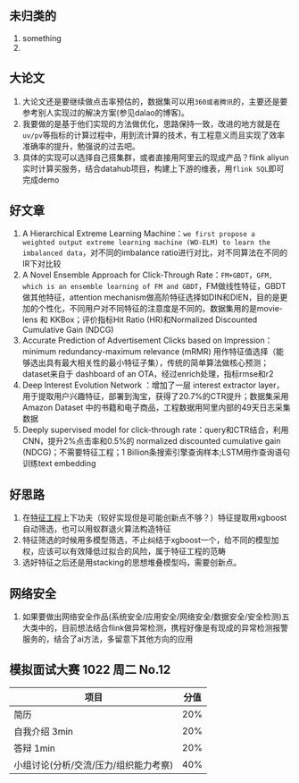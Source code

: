 ## 未归类的
1. something
2. 

## 大论文
1. 大论文还是要继续做点击率预估的，数据集可以用`360或者腾讯`的，主要还是要参考别人实现过的解决方案(参见dalao的博客)。
2. 我要做的是基于他们实现的方法做优化，思路保持一致，改进的地方就是在`uv/pv`等指标的计算过程中，用到流计算的技术，有工程意义而且实现了效率准确率的提升，勉强说的过去吧。
3. 具体的实现可以选择自己搭集群，或者直接用阿里云的现成产品？flink aliyun实时计算买服务，结合datahub项目，构建上下游的维表，用`flink SQL`即可完成demo

## 好文章
1. A Hierarchical Extreme Learning Machine：`we first propose a weighted output extreme learning machine (WO-ELM) to learn the imbalanced data`，对不同的imbalance ratio进行对比，对不同算法在不同的IR下对比较
2. A Novel Ensemble Approach for Click-Through Rate：`FM+GBDT`，`GFM, which is an ensemble learning of FM and GBDT`，FM做线性特征，GBDT做其他特征，attention mechanism做高阶特征选择如DIN和DIEN，目的是更加的个性化，不同用户对不同特征的注意度是不同的。数据集用的是movie-lens 和 KKBox；评价指标Hit Ratio (HR)和Normalized Discounted Cumulative Gain
(NDCG)
3. Accurate Prediction of Advertisement Clicks based on Impression：minimum redundancy-maximum relevance (mRMR) 用作特征值选择（能够选出具有最大相关性的最小特征子集），传统的简单算法做核心预测；dataset来自于 dashboard of an OTA，经过enrich处理，指标rmse和r2
4. Deep Interest Evolution Network ：增加了一层 interest extractor layer，用于提取用户兴趣特征，部署到淘宝，获得了20.7%的CTR提升；数据集采用Amazon Dataset 中的书籍和电子商品，工程数据用阿里内部的49天日志采集数据
5. Deeply supervised model for click-through rate：query和CTR结合，利用CNN，提升2%点击率和0.5%的 normalized discounted cumulative gain (NDCG)；不需要特征工程；1 Billion条搜索引擎查询样本;LSTM用作查询语句训练text embedding

## 好思路
1. 在[特征工程](https://github.com/luoda888/tianchi-diabetes-top12/blob/master/README.md)上下功夫（较好实现但是可能创新点不够？）特征提取用xgboost自动筛选，也可以用蚁群退火算法构造特征
2. 特征筛选的时候用多模型筛选，不止纠结于xgboost一个，给不同的模型加权，应该可以有效降低过拟合的风险，属于特征工程的范畴
3. 选好特征之后还是用stacking的思想堆叠模型吗，需要创新点。

## 网络安全
1. 如果要做出网络安全作品(系统安全/应用安全/网络安全/数据安全/安全检测)五大类中的，目前想法结合flink做异常检测，携程好像是有现成的异常检测报警服务的，结合了ai方法，多留意下其他方向的应用

## 模拟面试大赛 1022 周二  No.12

| 项目 | 分值 |
| - | - |
| 简历 | 20% |
|自我介绍 3min | 20% |
|答辩 1min | 20% |
|小组讨论(分析/交流/压力/组织能力考察) | 40% |
